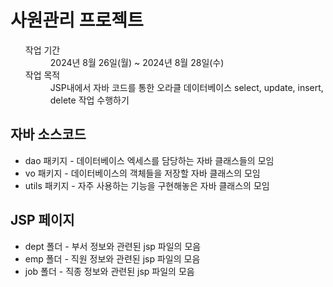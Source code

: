 <h1>사원관리 프로젝트</h1>

<ul>
  <dl>
      <dt>작업 기간</dt>
      <dd>2024년 8월 26일(월) ~ 2024년 8월 28일(수)</dd>
      <dt>작업 목적</dt>
      <dd>JSP내에서 자바 코드를 통한 오라클 데이터베이스 select, update, insert, delete 작업 수행하기</dd>
  </dl>
</ul>

<h2>자바 소스코드</h2>
<ul>
  <li>dao 패키지 - 데이터베이스 엑세스를 담당하는 자바 클래스들의 모임</li>
  <li>vo 패키지 - 데이터베이스의 객체들을 저장할 자바 클래스의 모임</li>
  <li>utils 패키지 - 자주 사용하는 기능을 구현해놓은 자바 클래스의 모임</li>
</ul>

<h2>JSP 페이지</h2> 
<ul>
  <li>dept 폴더 - 부서 정보와 관련된 jsp 파일의 모음</li>
  <li>emp 폴더 - 직원 정보와 관련된 jsp 파일의 모음</li>
  <li>job 폴더 - 직종 정보와 관련된 jsp 파일의 모음</li>
</ul>
